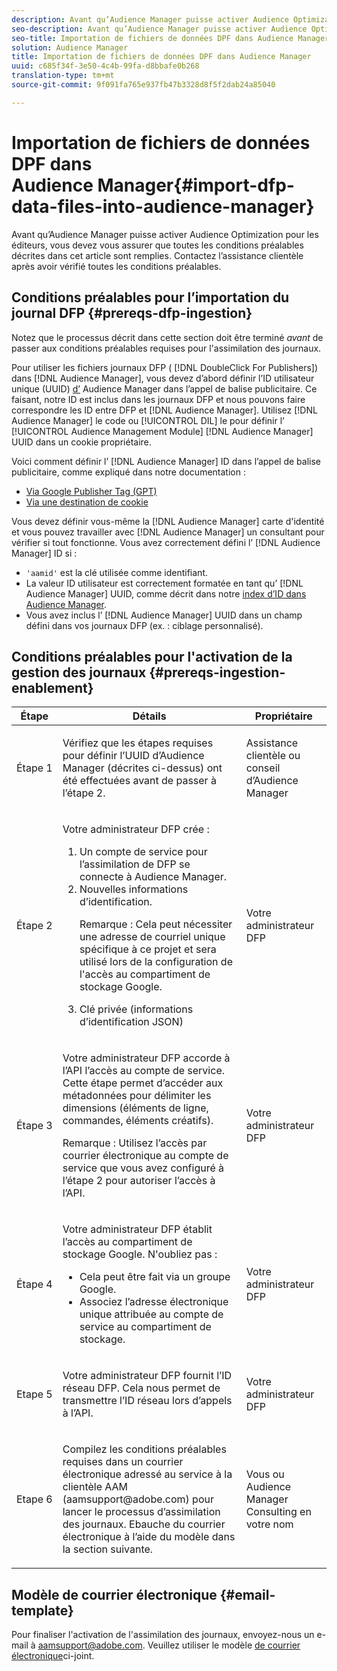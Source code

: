 ```yaml
---
description: Avant qu’Audience Manager puisse activer Audience Optimization pour les éditeurs, vous devez vous assurer que toutes les conditions préalables décrites dans cet article sont remplies. Contactez l’assistance clientèle après avoir vérifié toutes les conditions préalables.
seo-description: Avant qu’Audience Manager puisse activer Audience Optimization pour les éditeurs, vous devez vous assurer que toutes les conditions préalables décrites dans cet article sont remplies. Contactez l’assistance clientèle après avoir vérifié toutes les conditions préalables.
seo-title: Importation de fichiers de données DPF dans Audience Manager
solution: Audience Manager
title: Importation de fichiers de données DPF dans Audience Manager
uuid: c685f34f-3e50-4c4b-99fa-d8bbafe0b268
translation-type: tm+mt
source-git-commit: 9f091fa765e937fb47b3328d8f5f2dab24a85040

---
```



# Importation de fichiers de données DPF dans Audience Manager{#import-dfp-data-files-into-audience-manager}

Avant qu’Audience Manager puisse activer Audience Optimization pour les éditeurs, vous devez vous assurer que toutes les conditions préalables décrites dans cet article sont remplies. Contactez l’assistance clientèle après avoir vérifié toutes les conditions préalables.

## Conditions préalables pour l’importation du journal DFP {#prereqs-dfp-ingestion}

Notez que le processus décrit dans cette section doit être terminé *avant* de passer aux conditions préalables requises pour l'assimilation des journaux.

Pour utiliser les fichiers journaux DFP ( [!DNL DoubleClick For Publishers]) dans [!DNL Audience Manager], vous devez d’abord définir l’ID utilisateur unique (UUID) [d’](../../../reference/ids-in-aam.md) Audience Manager dans l’appel de balise publicitaire. Ce faisant, notre ID est inclus dans les journaux DFP et nous pouvons faire correspondre les ID entre DFP et [!DNL Audience Manager]. Utilisez [!DNL Audience Manager] le code ou [!UICONTROL DIL] le pour définir l’ [!UICONTROL Audience Management Module] [!DNL Audience Manager] UUID dans un cookie propriétaire.

Voici comment définir l’ [!DNL Audience Manager] ID dans l’appel de balise publicitaire, comme expliqué dans notre documentation :

* [Via Google Publisher Tag (GPT)](../../../integration/gpt-aam-destination/gpt-aam-modify-api.md)
* [Via une destination de cookie](../../../integration/gpt-aam-destination/gpt-aam-create-destination.md)

Vous devez définir vous-même la [!DNL Audience Manager] carte d'identité et vous pouvez travailler avec [!DNL Audience Manager] un consultant pour vérifier si tout fonctionne. Vous avez correctement défini l’ [!DNL Audience Manager] ID si :

* `'aamid'` est la clé utilisée comme identifiant.
* La valeur ID utilisateur est correctement formatée en tant qu’ [!DNL Audience Manager] UUID, comme décrit dans notre [index d’ID dans Audience Manager](../../../reference/ids-in-aam.md).
* Vous avez inclus l’ [!DNL Audience Manager] UUID dans un champ défini dans vos journaux DFP (ex. : ciblage personnalisé).

## Conditions préalables pour l'activation de la gestion des journaux {#prereqs-ingestion-enablement}

<table id="table_C980A9F9B0FB4157B4908A64768B1571"> 
 <thead> 
  <tr> 
   <th colname="col1" class="entry"> Étape </th> 
   <th colname="col2" class="entry"> Détails </th> 
   <th colname="col3" class="entry"> Propriétaire </th> 
  </tr> 
 </thead>
 <tbody> 
  <tr> 
   <td colname="col1"> <p>Étape 1 </p> </td> 
   <td colname="col2"> <p>Vérifiez que les étapes requises pour définir l’UUID d’Audience Manager <span class="keyword"></span> (décrites ci-dessus) ont été effectuées avant de passer à l’étape 2. </p> </td> 
   <td colname="col3"> <p><span class="keyword"> Assistance clientèle ou conseil d’Audience Manager</span> </p> </td> 
  </tr> 
  <tr> 
   <td colname="col1"> <p>Étape 2 </p> </td> 
   <td colname="col2"> <p>Votre administrateur DFP crée : </p> <p> 
     <ol id="ol_FCFA9B11CFF948A488DF9CB298FC04C4"> 
      <li id="li_BC946EDCC3324578AEB64EDDA55B5ACA">Un compte de service pour l’assimilation de DFP se connecte à <span class="keyword"> Audience Manager</span>. </li> 
      <li id="li_6B2FC7D73A3246419E55C004E17ACA25">Nouvelles informations d’identification. <p>Remarque :  Cela peut nécessiter une adresse de courriel unique spécifique à ce projet et sera utilisé lors de la configuration de l'accès au compartiment de stockage Google. </p> </li> 
      <li id="li_95444B9FD1B34659A9634814B262A681">Clé privée (informations d’identification JSON) </li> 
     </ol> </p> </td> 
   <td colname="col3"> <p>Votre administrateur DFP </p> </td> 
  </tr> 
  <tr> 
   <td colname="col1"> <p>Étape 3 </p> </td> 
   <td colname="col2"> <p>Votre administrateur DFP accorde à l’API l’accès au compte de service. Cette étape permet d’accéder aux métadonnées pour délimiter les dimensions (éléments de ligne, commandes, éléments créatifs). <p>Remarque :  Utilisez l’accès par courrier électronique au compte de service que vous avez configuré à l’étape 2 pour autoriser l’accès à l’API. </p> </p> </td> 
   <td colname="col3"> <p>Votre administrateur DFP </p> </td> 
  </tr> 
  <tr> 
   <td colname="col1"> <p>Étape 4 </p> </td> 
   <td colname="col2"> <p>Votre administrateur DFP établit l’accès au compartiment de stockage Google. N'oubliez pas : </p> <p> 
     <ul id="ul_3E8DCC73454243D998BD9024D0966A4E"> 
      <li id="li_3691DBD28006412288458175F75873C6">Cela peut être fait via un groupe Google. </li> 
      <li id="li_4774806B263245CEAAAB89BD2AA7F23F">Associez l’adresse électronique unique attribuée au compte de service au compartiment de stockage. </li> 
     </ul> </p> </td> 
   <td colname="col3"> <p>Votre administrateur DFP </p> </td> 
  </tr> 
  <tr> 
   <td colname="col1"> <p>Etape 5 </p> </td> 
   <td colname="col2"> <p>Votre administrateur DFP fournit l’ID réseau DFP. Cela nous permet de transmettre l’ID réseau lors d’appels à l’API. </p> </td> 
   <td colname="col3"> <p>Votre administrateur DFP </p> </td> 
  </tr> 
  <tr> 
   <td colname="col1"> <p>Etape 6 </p> </td> 
   <td colname="col2"> <p>Compilez les conditions préalables requises dans un courrier électronique adressé au service à la clientèle AAM (aamsupport@adobe.com) pour lancer le processus d’assimilation des journaux. Ebauche du courrier électronique à l’aide du modèle dans la section suivante. </p> </td> 
   <td colname="col3"> <p>Vous ou <span class="keyword"> Audience Manager</span> Consulting en votre nom </p> </td> 
  </tr> 
 </tbody> 
</table>

## Modèle de courrier électronique {#email-template}

Pour finaliser l'activation de l'assimilation des journaux, envoyez-nous un e-mail à aamsupport@adobe.com. Veuillez utiliser le modèle [de courrier électronique](assets/enable_dfp_ingestion.txt)ci-joint.
